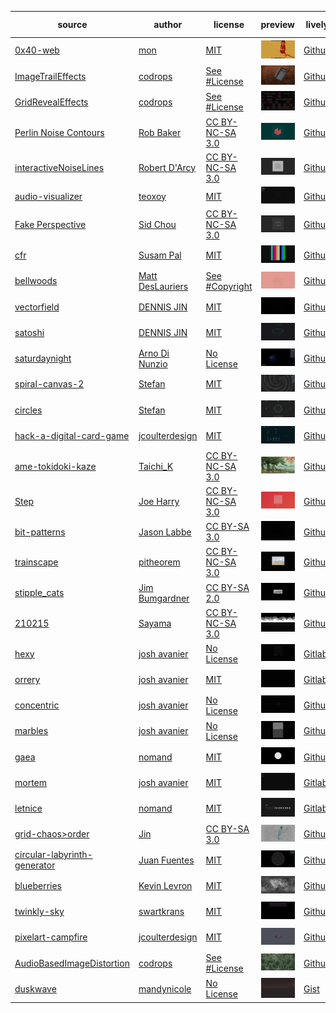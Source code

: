 | source | author | license | preview | lively | wallpaper-engine |
|---|---|---|---|---|---|
| [0x40-web](//github.com/mon/0x40-web) | [mon](//github.com/mon) | [MIT](//github.com/mon/0x40-web/blob/master/LICENSE)  | ![](_media/0x40-web.png) | [Github](//github.com/scillidan/0x40-web)  | [2888591333](//steamcommunity.com/sharedfiles/filedetails?id=2888591333) ![](https://img.shields.io/steam/subscriptions/2888591333?style=flat-square&label=) ![](https://img.shields.io/steam/downloads/2888591333?style=flat-square&label=)  |
| [ImageTrailEffects](//github.com/codrops/ImageTrailEffects) | [codrops](//tympanus.net/codrops) | [See #License](//github.com/codrops/ImageTrailEffects#license)  | ![](_media/karanokyoukai-html_01.png) | [Github](//github.com/scillidan/karanokyoukai-html)  | [2805327019](//steamcommunity.com/sharedfiles/filedetails?id=2805327019) ![](https://img.shields.io/steam/subscriptions/2805327019?style=flat-square&label=) ![](https://img.shields.io/steam/downloads/2805327019?style=flat-square&label=)  |
| [GridRevealEffects](//github.com/codrops/GridRevealEffects) | [codrops](//tympanus.net/codrops) | [See #License](//github.com/codrops/GridRevealEffects#license)  | ![](_media/bakemonogatari-html.png) | [Github](//github.com/scillidan/bakemonogatari-html)  | [2805308788](//steamcommunity.com/sharedfiles/filedetails?id=2805308788) ![](https://img.shields.io/steam/subscriptions/2805308788?style=flat-square&label=) ![](https://img.shields.io/steam/downloads/2805308788?style=flat-square&label=)  |
| [Perlin Noise Contours](//openprocessing.org/sketch/1989795) | [Rob Baker](https://openprocessing.org/user/269258) | [CC BY-NC-SA 3.0](//creativecommons.org/licenses/by-nc-sa/3.0)  | ![](_media/perlin-noise-contours.png) | [Github](//github.com/scillidan/LIVELY-resource/tree/master/perlin-noise-contours)  | [3062690989](//steamcommunity.com/sharedfiles/filedetails?id=3062690989) ![](https://img.shields.io/steam/subscriptions/3062690989?style=flat-square&label=) ![](https://img.shields.io/steam/downloads/3062690989?style=flat-square&label=)  |
| [interactiveNoiseLines](//openprocessing.org/sketch/1787558) | [Robert D'Arcy](//openprocessing.org/user/43968) | [CC BY-NC-SA 3.0](//creativecommons.org/licenses/by-nc-sa/3.0)  | ![](_media/interactive-noise-lines.png) | [Github](//github.com/scillidan/LIVELY-resource/tree/master/interactive-noise-lines)  | [3062667110](//steamcommunity.com/sharedfiles/filedetails?id=3062667110) ![](https://img.shields.io/steam/subscriptions/3062667110?style=flat-square&label=) ![](https://img.shields.io/steam/downloads/3062667110?style=flat-square&label=)  |
| [audio-visualizer](//github.com/teoxoy/audio-visualizer) | [teoxoy](//github.com/teoxoy) | [MIT](//github.com/teoxoy/audio-visualizer/blob/master/LICENSE)  | ![](_media/audio-visualizer.png) | [Github](//github.com/scillidan/tree/master/audio-visualizer)  | [++](//steamcommunity.com/sharedfiles/filedetails?id=++) ![](https://img.shields.io/steam/subscriptions/++?style=flat-square&label=) ![](https://img.shields.io/steam/downloads/++?style=flat-square&label=)  |
| [Fake Perspective](//openprocessing.org/sketch/1989795) | [Sid Chou](//openprocessing.org/user/393990?view=sketches&o=6) | [CC BY-NC-SA 3.0](//creativecommons.org/licenses/by-nc-sa/3.0)  | ![](_media/fake-perspective.png) | [Github](//github.com/scillidan/LIVELY-resource/tree/master/fake-perspective)  | [3062655058](//steamcommunity.com/sharedfiles/filedetails?id=3062655058) ![](https://img.shields.io/steam/subscriptions/3062655058?style=flat-square&label=) ![](https://img.shields.io/steam/downloads/3062655058?style=flat-square&label=)  |
| [cfr](//github.com/susam/cfr) | [Susam Pal](//susam.net) | [MIT](//github.com/susam/cfr/blob/main/LICENSE.md)  | ![](_media/cfr.png) | [Github](//github.com/scillidan/cfr)  | [3058646695](//steamcommunity.com/sharedfiles/filedetails?id=3058646695) ![](https://img.shields.io/steam/subscriptions/3058646695?style=flat-square&label=) ![](https://img.shields.io/steam/downloads/3058646695?style=flat-square&label=)  |
| [bellwoods](//github.com/mattdesl/bellwoods) | [Matt DesLauriers](//mattdesl.com) | [See #Copyright](//github.com/mattdesl/bellwoods#copyright)  | ![](_media/bellwoods.png) | [Github](//github.com/scillidan/bellwoods)  | [2977016522](//steamcommunity.com/sharedfiles/filedetails?id=2977016522) ![](https://img.shields.io/steam/subscriptions/2977016522?style=flat-square&label=) ![](https://img.shields.io/steam/downloads/2977016522?style=flat-square&label=)  |
| [vectorfield](//github.com/tofuness/eex/tree/master/vectorfield) | [DENNIS JIN](//dennisjin.com) | [MIT](//github.com/tofuness/eex/blob/master/LICENSE)  | ![](_media/vectorfield.png) | [Github](//github.com/scillidan/LIVELY-resource/tree/master/vectorfield)  | [2977159119](//steamcommunity.com/sharedfiles/filedetails?id=2977159119) ![](https://img.shields.io/steam/subscriptions/2977159119?style=flat-square&label=) ![](https://img.shields.io/steam/downloads/2977159119?style=flat-square&label=)  |
| [satoshi](//github.com/tofuness/eex/tree/master/satoshi) | [DENNIS JIN](//dennisjin.com) | [MIT](//github.com/tofuness/eex/blob/master/LICENSE)  | ![](_media/satoshi_01.png) | [Github](//github.com/scillidan/LIVELY-resource/tree/master/satoshi)  | [2977154470](//steamcommunity.com/sharedfiles/filedetails?id=2977154470) ![](https://img.shields.io/steam/subscriptions/2977154470?style=flat-square&label=) ![](https://img.shields.io/steam/downloads/2977154470?style=flat-square&label=)  |
| [saturdaynight](//adinunz.io/saturdaynight) | [Arno Di Nunzio](//github.com/Aqro) | [No License](//choosealicense.com/no-permission)  | ![](_media/saturdaynight.png) | [Github](//github.com/scillidan/LIVELY-resource/tree/master/saturdaynight)  | [2977150948](//steamcommunity.com/sharedfiles/filedetails?id=2977150948) ![](https://img.shields.io/steam/subscriptions/2977150948?style=flat-square&label=) ![](https://img.shields.io/steam/downloads/2977150948?style=flat-square&label=)  |
| [spiral-canvas-2](//codepen.io/EntropyReversed/pen/OJjMaeP) | [Stefan](//codepen.io/EntropyReversed) | [MIT](//blog.codepen.io/documentation/licensing)  | ![](_media/spiral-canvas-2.png) | [Github](//github.com/scillidan/LIVELY-resource/tree/master/spiral-canvas-2)  | [2977145663](//steamcommunity.com/sharedfiles/filedetails?id=2977145663) ![](https://img.shields.io/steam/subscriptions/2977145663?style=flat-square&label=) ![](https://img.shields.io/steam/downloads/2977145663?style=flat-square&label=)  |
| [circles](//codepen.io/EntropyReversed/pen/YBEwXV) | [Stefan](//codepen.io/EntropyReversed) | [MIT](//blog.codepen.io/documentation/licensing)  | ![](_media/circles.png) | [Github](//github.com/scillidan/LIVELY-resource/tree/master/circles)  | [2977141839](//steamcommunity.com/sharedfiles/filedetails?id=2977141839) ![](https://img.shields.io/steam/subscriptions/2977141839?style=flat-square&label=) ![](https://img.shields.io/steam/downloads/2977141839?style=flat-square&label=)  |
| [hack-a-digital-card-game](//codepen.io/jcoulterdesign/pen/abYNyLq) | [jcoulterdesign](//codepen.io/jcoulterdesign) | [MIT](//blog.codepen.io/documentation/licensing)  | ![](_media/hack-a-digital-card-game.png) | [Github](//github.com/scillidan/LIVELY-resource/tree/master/hack-a-digital-card-game)  | [2977137036](//steamcommunity.com/sharedfiles/filedetails?id=2977137036) ![](https://img.shields.io/steam/subscriptions/2977137036?style=flat-square&label=) ![](https://img.shields.io/steam/downloads/2977137036?style=flat-square&label=)  |
| [ame-tokidoki-kaze](//openprocessing.org/sketch/1330474) | [Taichi_K](//openprocessing.org/user/290886) | [CC BY-NC-SA 3.0](//creativecommons.org/licenses/by-nc-sa/3.0)  | ![](_media/ame-tokidoki-kaze.jpg) | [Github](//github.com/scillidan/LIVELY-resource/tree/master/ame-tokidoki-kaze)  | [2977132183](//steamcommunity.com/sharedfiles/filedetails?id=2977132183) ![](https://img.shields.io/steam/subscriptions/2977132183?style=flat-square&label=) ![](https://img.shields.io/steam/downloads/2977132183?style=flat-square&label=)  |
| [Step](https://codepen.io/woodwoerk/pen/rxrLqa) | [Joe Harry](https://codepen.io/woodwoerk) | [CC BY-NC-SA 3.0](//creativecommons.org/licenses/by-nc-sa/3.0)  | ![](_media/step.png) | [Github](//github.com/scillidan/tree/master/step)  | [3149001990](//steamcommunity.com/sharedfiles/filedetails?id=3149001990) ![](https://img.shields.io/steam/subscriptions/3149001990?style=flat-square&label=) ![](https://img.shields.io/steam/downloads/3149001990?style=flat-square&label=)  |
| [bit-patterns](//openprocessing.org/sketch/482981) | [Jason Labbe](//openprocessing.org/user/60876) | [CC BY-SA 3.0](//creativecommons.org/licenses/by-sa/3.0)  | ![](_media/bit-patterns.png) | [Github](//github.com/scillidan/LIVELY-resource/tree/master/bit-patterns)  | [2977127856](//steamcommunity.com/sharedfiles/filedetails?id=2977127856) ![](https://img.shields.io/steam/subscriptions/2977127856?style=flat-square&label=) ![](https://img.shields.io/steam/downloads/2977127856?style=flat-square&label=)  |
| [trainscape](//openprocessing.org/sketch/1592221) | [pitheorem](//openprocessing.org/user/329032) | [CC BY-NC-SA 3.0](//creativecommons.org/licenses/by-nc-sa/3.0)  | ![](_media/trainscape.png) | [Github](//github.com/scillidan/LIVELY-resource/tree/master/trainscape)  | [2977124252](//steamcommunity.com/sharedfiles/filedetails?id=2977124252) ![](https://img.shields.io/steam/subscriptions/2977124252?style=flat-square&label=) ![](https://img.shields.io/steam/downloads/2977124252?style=flat-square&label=)  |
| [stipple_cats](//openprocessing.org/sketch/47364) | [Jim Bumgardner](//openprocessing.org/user/1032) | [CC BY-SA 2.0](//creativecommons.org/licenses/by-sa/2.0)  | ![](_media/stipple_cats.png) | [Github](//github.com/scillidan/LIVELY-resource/tree/master/stipple_cats)  | [2977120069](//steamcommunity.com/sharedfiles/filedetails?id=2977120069) ![](https://img.shields.io/steam/subscriptions/2977120069?style=flat-square&label=) ![](https://img.shields.io/steam/downloads/2977120069?style=flat-square&label=)  |
| [210215](//openprocessing.org/sketch/1102267) | [Sayama](//openprocessing.org/user/159668) | [CC BY-NC-SA 3.0](//creativecommons.org/licenses/by-nc-sa/3.0)  | ![](_media/210215.png) | [Github](//github.com/scillidan/LIVELY-resource/tree/master/210215)  | [2810643785](//steamcommunity.com/sharedfiles/filedetails?id=2810643785) ![](https://img.shields.io/steam/subscriptions/2810643785?style=flat-square&label=) ![](https://img.shields.io/steam/downloads/2810643785?style=flat-square&label=)  |
| [hexy](//gitlab.com/joshavanier/hexy) | [josh avanier](//avanier.studio/josh) | [No License](//choosealicense.com/no-permission)  | ![](_media/hexy.png) | [Gitlab](//gitlab.com/scillidan1/hexy)  | [2977116504](//steamcommunity.com/sharedfiles/filedetails?id=2977116504) ![](https://img.shields.io/steam/subscriptions/2977116504?style=flat-square&label=) ![](https://img.shields.io/steam/downloads/2977116504?style=flat-square&label=)  |
| [orrery](//gitlab.com/joshavanier/orrery) | [josh avanier](//avanier.studio/josh) | [MIT](//gitlab.com/joshavanier/orrery/-/blob/master/LICENSE)  | ![](_media/orrery.png) | [Gitlab](//gitlab.com/scillidan1/orrery)  | [2977102521](//steamcommunity.com/sharedfiles/filedetails?id=2977102521) ![](https://img.shields.io/steam/subscriptions/2977102521?style=flat-square&label=) ![](https://img.shields.io/steam/downloads/2977102521?style=flat-square&label=)  |
| [concentric](//avanier.studio/concentric) | [josh avanier](//avanier.studio/josh) | [No License](//choosealicense.com/no-permission)  | ![](_media/concentric.png) | [Github](//github.com/scillidan/LIVELY-resource/tree/master/concentric)  | [2977094536](//steamcommunity.com/sharedfiles/filedetails?id=2977094536) ![](https://img.shields.io/steam/subscriptions/2977094536?style=flat-square&label=) ![](https://img.shields.io/steam/downloads/2977094536?style=flat-square&label=)  |
| [marbles](//lab.avanier.studio/marbles.html) | [josh avanier](//avanier.studio/josh) | [No License](//choosealicense.com/no-permission)  | ![](_media/marbles.png) | [Github](//github.com/scillidan/LIVELY-resource/tree/master/marbles)  | [2977090712](//steamcommunity.com/sharedfiles/filedetails?id=2977090712) ![](https://img.shields.io/steam/subscriptions/2977090712?style=flat-square&label=) ![](https://img.shields.io/steam/downloads/2977090712?style=flat-square&label=)  |
| [gaea](//github.com/nomand/Gaea) | [nomand](//nomand.co/#nomand) | [MIT](//github.com/nomand/Gaea/blob/master/LICENSE.md)  | ![](_media/gaea.png) | [Github](//github.com/scillidan/LIVELY-resource/tree/master/gaea)  | [2977086339](//steamcommunity.com/sharedfiles/filedetails?id=2977086339) ![](https://img.shields.io/steam/subscriptions/2977086339?style=flat-square&label=) ![](https://img.shields.io/steam/downloads/2977086339?style=flat-square&label=)  |
| [mortem](//gitlab.com/joshavanier/mortem) | [josh avanier](//avanier.studio/josh) | [MIT](//gitlab.com/joshavanier/mortem/-/blob/master/LICENSE)  | ![](_media/mortem.png) | [Gitlab](//gitlab.com/scillidan1/mortem)  | [2977081651](//steamcommunity.com/sharedfiles/filedetails?id=2977081651) ![](https://img.shields.io/steam/subscriptions/2977081651?style=flat-square&label=) ![](https://img.shields.io/steam/downloads/2977081651?style=flat-square&label=)  |
| [letnice](//github.com/nomand/Letnice) | [nomand](//nomand.co/#nomand) | [MIT](//github.com/nomand/Letnice/blob/master/LICENSE.md)  | ![](_media/letnice.png) | [Gitlab](//gitlab.com/scillidan1/letnice)  | [2977074517](//steamcommunity.com/sharedfiles/filedetails?id=2977074517) ![](https://img.shields.io/steam/subscriptions/2977074517?style=flat-square&label=) ![](https://img.shields.io/steam/downloads/2977074517?style=flat-square&label=)  |
| [grid-chaos>order](//openprocessing.org/sketch/859877) | [Jin](//openprocessing.org/user/78622) | [CC BY-SA 3.0](//creativecommons.org/licenses/by-sa/3.0)  | ![](_media/grid-chaos-order.png) | [Github](//github.com/scillidan/LIVELY-resource/tree/master/grid-chaos-order)  | [2977070522](//steamcommunity.com/sharedfiles/filedetails?id=2977070522) ![](https://img.shields.io/steam/subscriptions/2977070522?style=flat-square&label=) ![](https://img.shields.io/steam/downloads/2977070522?style=flat-square&label=)  |
| [circular-labyrinth-generator](//codepen.io/JuanFuentes/pen/mgPZpb) | [Juan Fuentes](//codepen.io/JuanFuentes) | [MIT](//blog.codepen.io/documentation/licensing)  | ![](_media/circular-labyrinth-generator.png) | [Github](//github.com/scillidan/LIVELY-resource/tree/master/circular-labyrinth-generator)  | [2977063640](//steamcommunity.com/sharedfiles/filedetails?id=2977063640) ![](https://img.shields.io/steam/subscriptions/2977063640?style=flat-square&label=) ![](https://img.shields.io/steam/downloads/2977063640?style=flat-square&label=)  |
| [blueberries](//codepen.io/soju22/pen/MWKJowb) | [Kevin Levron](//codepen.io/soju22) | [MIT](//blog.codepen.io/documentation/licensing)  | ![](_media/blueberries.png) | [Github](//github.com/scillidan/LIVELY-resource/tree/master/blueberries)  | [2977057338](//steamcommunity.com/sharedfiles/filedetails?id=2977057338) ![](https://img.shields.io/steam/subscriptions/2977057338?style=flat-square&label=) ![](https://img.shields.io/steam/downloads/2977057338?style=flat-square&label=)  |
| [twinkly-sky](//codepen.io/swartkrans/pen/kPQaYR) | [swartkrans](//codepen.io/swartkrans) | [MIT](//blog.codepen.io/documentation/licensing)  | ![](_media/twinkly-sky.png) | [Github](//github.com/scillidan/LIVELY-resource/tree/master/twinkly-sky)  | [2977052849](//steamcommunity.com/sharedfiles/filedetails?id=2977052849) ![](https://img.shields.io/steam/subscriptions/2977052849?style=flat-square&label=) ![](https://img.shields.io/steam/downloads/2977052849?style=flat-square&label=)  |
| [pixelart-campfire](//codepen.io/jcoulterdesign/pen/yGgxOY) | [jcoulterdesign](//codepen.io/jcoulterdesign) | [MIT](//blog.codepen.io/documentation/licensing) | ![](_media/pixelart-campfire.png) | [Github](//github.com/scillidan/LIVELY-resource/tree/master/pixelart-campfire) | [2977047266](//steamcommunity.com/sharedfiles/filedetails?id=2977047266) ![](https://img.shields.io/steam/subscriptions/2977047266?style=flat-square&label=) ![](https://img.shields.io/steam/downloads/2977047266?style=flat-square&label=) |
| [AudioBasedImageDistortion](//github.com/neundex/AudioBasedImageDistortion) | [codrops](//tympanus.net/codrops) | [See #License](//github.com/neundex/AudioBasedImageDistortion#license)  | ![](_media/grass.png) | [Github](//github.com/scillidan/grass)  | [2979494630](//steamcommunity.com/sharedfiles/filedetails?id=2979494630) ![](https://img.shields.io/steam/subscriptions/2979494630?style=flat-square&label=) ![](https://img.shields.io/steam/downloads/2979494630?style=flat-square&label=)  |
| [duskwave](//gist.github.com/mandynicole/f6c1c3083dd5dbb6606bd832f97a10c4) | [mandynicole](//github.com/mandynicole) | [No License](//choosealicense.com/no-permission)  | ![](_media/duskwave.png) | [Gist](//gist.github.com/mandynicole/f6c1c3083dd5dbb6606bd832f97a10c4)  | [2583079348](//steamcommunity.com/sharedfiles/filedetails?id=2583079348) ![](https://img.shields.io/steam/subscriptions/2583079348?style=flat-square&label=) ![](https://img.shields.io/steam/downloads/2583079348?style=flat-square&label=)  |